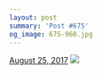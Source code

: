 ```yaml
---
layout: post
summary: 'Post #675'
og_image: 675-960.jpg
---
```


<p>
  <time>
    <a href="/675">August 25, 2017</a>
  </time>
  <a href="/675">
    <img src="{{ site.assets_url }}/675-480.jpg" srcset="{{ site.assets_url }}/675-240.jpg 240w, {{ site.assets_url }}/675-480.jpg 480w, {{ site.assets_url }}/675-720.jpg 720w, {{ site.assets_url }}/675-960.jpg 960w" sizes="(min-width: 700px) 50vw, calc(100vw - 2rem)" />
  </a>
</p>

